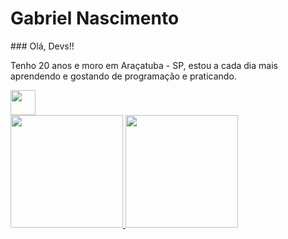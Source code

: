 <div>
  <h1>Gabriel Nascimento</h1>
</div>
<div>
  ### Olá, Devs!!
  <p>
    Tenho 20 anos e moro em Araçatuba - SP, estou a cada dia mais aprendendo e gostando de programação e praticando.
  </p>
  <img src="https://camo.githubusercontent.com/984b2a88651f862c502e3881c6fa5d27f077948241fe49684a0879cae28014e2/68747470733a2f2f63646e2e6a7364656c6976722e6e65742f67682f64657669636f6e732f64657669636f6e2f69636f6e732f68746d6c352f68746d6c352d6f726967696e616c2d776f72646d61726b2e737667" width="40" height="40"/>
</div>




<div>
<a href="https://github.com/GabrielOliveira15">
<img height="180em" src="https://github-readme-stats.vercel.app/api/top-langs/?username=GabrielOliveira15&layout=compact&langs_count=7&theme=dracula"/>
<img height="180em" src="https://github-readme-stats.vercel.app/api?username=GabrielOliveira15&show_icons=true&theme=dracula&include_all_commits=true&count_private=true"/>
</div>

